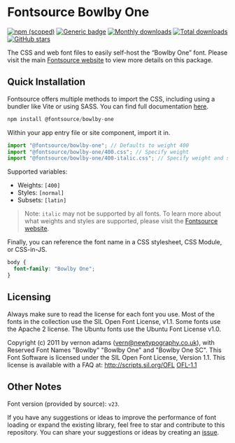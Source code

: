 # Fontsource Bowlby One

[![npm (scoped)](https://img.shields.io/npm/v/@fontsource/bowlby-one?color=brightgreen)](https://www.npmjs.com/package/@fontsource/bowlby-one) [![Generic badge](https://img.shields.io/badge/fontsource-passing-brightgreen)](https://github.com/fontsource/fontsource) [![Monthly downloads](https://badgen.net/npm/dm/@fontsource/bowlby-one)](https://github.com/fontsource/fontsource) [![Total downloads](https://badgen.net/npm/dt/@fontsource/bowlby-one)](https://github.com/fontsource/fontsource) [![GitHub stars](https://img.shields.io/github/stars/fontsource/fontsource.svg?style=social&label=Star)](https://github.com/fontsource/fontsource/stargazers)

The CSS and web font files to easily self-host the “Bowlby One” font. Please visit the main [Fontsource website](https://fontsource.org/fonts/bowlby-one) to view more details on this package.

## Quick Installation

Fontsource offers multiple methods to import the CSS, including using a bundler like Vite or using SASS. You can find full documentation [here](https://fontsource.org/docs/getting-started/introduction).

```javascript
npm install @fontsource/bowlby-one
```

Within your app entry file or site component, import it in.

```javascript
import "@fontsource/bowlby-one"; // Defaults to weight 400
import "@fontsource/bowlby-one/400.css"; // Specify weight
import "@fontsource/bowlby-one/400-italic.css"; // Specify weight and style
```

Supported variables:
- Weights: `[400]`
- Styles: `[normal]`
- Subsets: `[latin]`

> Note: `italic` may not be supported by all fonts. To learn more about what weights and styles are supported, please visit the [Fontsource website](https://fontsource.org/fonts/bowlby-one).

Finally, you can reference the font name in a CSS stylesheet, CSS Module, or CSS-in-JS.

```css
body {
  font-family: "Bowlby One";
}
```

## Licensing
Always make sure to read the license for each font you use. Most of the fonts in the collection use the SIL Open Font License, v1.1. Some fonts use the Apache 2 license. The Ubuntu fonts use the Ubuntu Font License v1.0.

Copyright (c) 2011 by vernon adams (vern@newtypography.co.uk), with Reserved Font Names "Bowlby" "Bowlby One" and "Bowlby One SC". This Font Software is licensed under the SIL Open Font License, Version 1.1. This license is available with a FAQ at: http://scripts.sil.org/OFL
[OFL-1.1](http://scripts.sil.org/OFL)

## Other Notes
Font version (provided by source): `v23`.

If you have any suggestions or ideas to improve the performance of font loading or expand the existing library, feel free to star and contribute to this repository. You can share your suggestions or ideas by creating an [issue](https://github.com/fontsource/fontsource/issues).